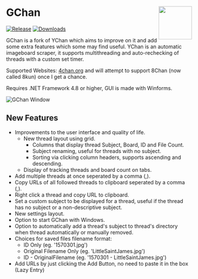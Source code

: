 # GChan      <img align="right" width="90" height="90" src="http://puu.sh/Grv6g.jpg">
[![Release](https://img.shields.io/github/release/Issung/GChan.svg)](https://github.com/Issung/GChan/releases)
[![Downloads](https://img.shields.io/github/downloads/Issung/GChan/total.svg)](https://github.com/Issung/GChan/releases)

GChan is a fork of YChan which aims to improve on it and add some extra features which some may find useful. YChan is an automatic imageboard scraper, it supports multithreading and auto-rechecking of threads with a custom set timer.

Supported Websites: [4chan.org](http://4chan.org/) and will attempt to support 8Chan (now called 8kun) once I get a chance.

Requires .NET Framework 4.8 or higher, GUI is made with Winforms.

![GChan Window](http://puu.sh/ERKQ8.png)

## New Features
* Improvements to the user interface and quality of life.
    * New thread layout using grid.
        * Columns that display thread Subject, Board, ID and File Count.
        * Subject renaming, useful for threads with no subject.
        * Sorting via clicking column headers, supports ascending and descending.
    * Display of tracking threads and board count on tabs.
* Add multiple threads at once seperated by a comma (,).
* Copy URLs of all followed threads to clipboard seperated by a comma (,).
* Right click a thread and copy URL to clipboard.
* Set a custom subject to be displayed for a thread, useful if the thread has no subject or a non-descriptive subject.
* New settings layout.
* Option to start GChan with Windows.
* Option to automatically add a thread's subject to thread's directory when thread automatically or manually removed.
* Choices for saved files filename format:
  * ID Only (eg. '1570301.jpg')
  * Original Filename Only (eg. 'LittleSaintJames.jpg')
  * ID - OriginalFilename (eg. '1570301 - LittleSaintJames.jpg')
* Add URLs by just clicking the Add Button, no need to paste it in the box (Lazy Entry)

